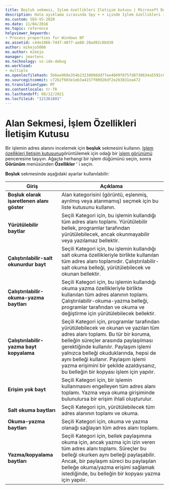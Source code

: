 ```yaml
---
title: Boşluk sekmesi, Işlem özellikleri Iletişim kutusu | Microsoft Docs
description: Hata ayıklama sırasında Spy + + içinde Işlem özellikleri iletişim kutusunu görüntülemeyi öğrenin. Boşluk sekmesinde kullanılabilir olan ayarları gözden geçirin.
ms.custom: SEO-VS-2020
ms.date: 11/04/2016
ms.topic: reference
helpviewer_keywords:
- Process properties for Windows NT
ms.assetid: c4de1866-7447-48f7-aa88-28ad92c0b930
author: mikejo5000
ms.author: mikejo
manager: jmartens
ms.technology: vs-ide-debug
ms.workload:
- multiple
ms.openlocfilehash: 5b6ee969e354b2323809ddd77ee4609f875fd8730634a5592c0cf5c10e43d745
ms.sourcegitcommit: c72b2f603e1eb3a4157f00926df2e263831ea472
ms.translationtype: MT
ms.contentlocale: tr-TR
ms.lasthandoff: 08/12/2021
ms.locfileid: "121361801"
---
```

# <a name="space-tab-process-properties-dialog-box"></a>Alan Sekmesi, İşlem Özellikleri İletişim Kutusu
Bir işlemin adres alanını incelemek için **boşluk** sekmesini kullanın. [Işlem özellikleri Iletişim kutusunu](../debugger/process-properties-dialog-box.md)görüntülemek için odağı bir [işlem görünümü](../debugger/processes-view.md) penceresine taşıyın. Ağaçta herhangi bir işlem düğümünü seçin, sonra **Görünüm** menüsünden **Özellikler** ' i seçin.

 **Boşluk** sekmesinde aşağıdaki ayarlar kullanılabilir:

|Giriş|Açıklama|
|-----------|-----------------|
|**Boşluk olarak işaretlenen alanı göster**|Alan kategorisini (görüntü, eşlenmiş, ayrılmış veya atanmamış) seçmek için bu liste kutusunu kullanın.|
|**Yürütülebilir baytlar**|Seçili Kategori için, bu işlemin kullandığı tüm adres alanı toplamı. Yürütülebilir bellek, programlar tarafından yürütülebilecek, ancak okunmayabilir veya yazılamaz bellektir.|
|**Çalıştırılabilir-salt okunurdur bayt**|Seçili Kategori için, bu işlemin kullandığı salt okuma özellikleriyle birlikte kullanılan tüm adres alanı toplamıdır. Çalıştırılabilir-salt okuma belleği, yürütülebilecek ve okunan bellektir.|
|**Çalıştırılabilir-okuma-yazma baytları**|Seçili Kategori için, bu işlemin kullandığı okuma yazma özellikleriyle birlikte kullanılan tüm adres alanının toplamı. Çalıştırılabilir-okuma-yazma belleği, programlar tarafından ve okuma ve değiştirme için yürütülebilecek bellektir.|
|**Çalıştırılabilir-yazma bayt kopyalama**|Seçili Kategori için, programlar tarafından yürütülebilecek ve okunan ve yazılan tüm adres alanı toplamı. Bu tür bir koruma, belleğin süreçler arasında paylaşılması gerektiğinde kullanılır. Paylaşım işlemi yalnızca belleği okuduklarında, hepsi de aynı belleği kullanır. Paylaşım işlemi yazma erişimini bir şekilde azaldıysanız, bu belleğin bir kopyası işlem için yapılır.|
|**Erişim yok bayt**|Seçili Kategori için, bir işlemin kullanmasını engelleyen tüm adres alanı toplamı. Yazma veya okuma girişiminde bulunulursa bir erişim ihlali oluşturulur.|
|**Salt okuma baytları**|Seçili Kategori için, yürütülebilecek tüm adres alanının toplamı ve okuma.|
|**Okuma-yazma baytları**|Seçili Kategori için, okuma ve yazma olanağı sağlayan tüm adres alanı toplamı.|
|**Yazma/kopyalama baytları**|Seçili Kategori için, bellek paylaşımına okuma için, ancak yazma için izin veren tüm adres alanı toplamı. Süreçler bu belleği okurken aynı belleği paylaşabilir. Ancak, bir paylaşım süreci bu paylaşılan belleğe okuma/yazma erişimi sağlamak istediğinde, bu belleğin bir kopyası yazma için yapılır.|